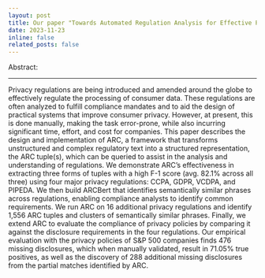 ```yaml
---
layout: post
title: Our paper "Towards Automated Regulation Analysis for Effective Privacy Compliance" got accepted at NDSS'24!
date: 2023-11-23
inline: false
related_posts: false
---
```


Abstract:

***

Privacy regulations are being introduced and amended around the globe to effectively regulate the processing of consumer data. These regulations are often analyzed to fulfill compliance mandates and to aid the design of practical systems that improve consumer privacy. However, at present, this is done manually, making the task error-prone, while also incurring significant time, effort, and cost for companies. This paper describes the design and implementation of ARC, a framework that transforms unstructured and complex regulatory text into a structured representation, the ARC tuple(s), which can be queried to assist in the analysis and understanding of regulations. We demonstrate ARC’s effectiveness in extracting three forms of tuples with a high F-1 score (avg. 82.1% across all three) using four major privacy regulations: CCPA, GDPR, VCDPA, and PIPEDA. We then build ARCBert that identifies semantically similar phrases across regulations, enabling compliance analysts to identify common requirements. We run ARC on 16 additional privacy regulations and identify 1,556 ARC tuples and clusters of semantically similar phrases. Finally, we extend ARC to evaluate the compliance of privacy policies by comparing it against the disclosure requirements in the four regulations. Our empirical evaluation with the privacy policies of S&P 500 companies finds 476 missing disclosures, which when manually validated, result in 71.05% true positives, as well as the discovery of 288 additional missing disclosures from the partial matches identified by ARC.